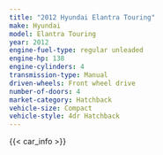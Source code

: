 ```yaml
---
title: "2012 Hyundai Elantra Touring"
make: Hyundai
model: Elantra Touring
year: 2012
engine-fuel-type: regular unleaded
engine-hp: 138
engine-cylinders: 4
transmission-type: Manual
driven-wheels: Front wheel drive
number-of-doors: 4
market-category: Hatchback
vehicle-size: Compact
vehicle-style: 4dr Hatchback
---
```


{{< car_info >}}
